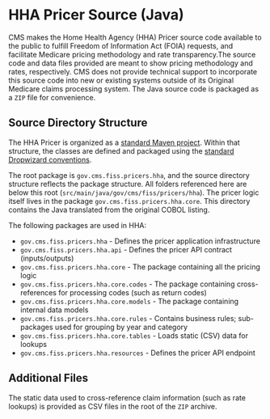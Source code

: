 # HHA Pricer Source (Java)

CMS makes the Home Health Agency (HHA) Pricer source code available to the public to fulfill Freedom of Information Act (FOIA) requests, and facilitate Medicare pricing methodology and rate
transparency.The source code and data files provided are meant to show pricing methodology and rates, respectively. CMS does not provide technical support to incorporate this source code into new or
existing systems outside of its Original Medicare claims processing system. The Java source code is packaged as a `ZIP` file for convenience.

## Source Directory Structure

The HHA Pricer is organized as a [standard Maven project](https://maven.apache.org/guides/introduction/introduction-to-the-standard-directory-layout.html). Within that structure, the classes are
defined and packaged using the [standard Dropwizard conventions](https://www.dropwizard.io/en/latest/manual/core.html#organizing-your-project).

The root package is `gov.cms.fiss.pricers.hha`, and the source directory structure reflects the package structure. All folders referenced here are below this
root (`src/main/java/gov/cms/fiss/pricers/hha`). The pricer logic itself lives in the package `gov.cms.fiss.pricers.hha.core`. This directory contains the Java translated from the original COBOL
listing.

The following packages are used in HHA:

- `gov.cms.fiss.pricers.hha` - Defines the pricer application infrastructure
- `gov.cms.fiss.pricers.hha.api` - Defines the pricer API contract (inputs/outputs)
- `gov.cms.fiss.pricers.hha.core` - The package containing all the pricing logic
- `gov.cms.fiss.pricers.hha.core.codes` - The package containing cross-references for processing codes (such as return codes)
- `gov.cms.fiss.pricers.hha.core.models` - The package containing internal data models
- `gov.cms.fiss.pricers.hha.core.rules` - Contains business rules; sub-packages used for grouping by year and category
- `gov.cms.fiss.pricers.hha.core.tables` - Loads static (CSV) data for lookups
- `gov.cms.fiss.pricers.hha.resources` - Defines the pricer API endpoint

## Additional Files

The static data used to cross-reference claim information (such as rate lookups) is provided as CSV files in the root of the `ZIP` archive.
